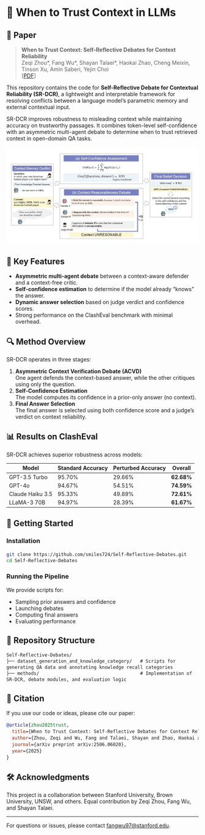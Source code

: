 # 🧠 When to Trust Context in LLMs

## 📜 Paper

> **When to Trust Context: Self-Reflective Debates for Context Reliability**  
> Zeqi Zhou*, Fang Wu*, Shayan Talaei*, Haokai Zhao, Cheng Meixin, Tinson Xu, Amin Saberi, Yejin Choi  
> [[PDF](https://arxiv.org/abs/2506.06020)]

This repository contains the code for **Self-Reflective Debate for Contextual Reliability (SR-DCR)**, a lightweight and interpretable framework for resolving conflicts between a language model’s parametric memory and external contextual input.

SR-DCR improves robustness to misleading context while maintaining accuracy on trustworthy passages. It combines token-level self-confidence with an asymmetric multi-agent debate to determine when to trust retrieved context in open-domain QA tasks.
<p align="center">
  <img src="fig.jpg" width="600">
</p>


## 🌟 Key Features

- **Asymmetric multi-agent debate** between a context-aware defender and a context-free critic.
- **Self-confidence estimation** to determine if the model already “knows” the answer.
- **Dynamic answer selection** based on judge verdict and confidence scores.
- Strong performance on the ClashEval benchmark with minimal overhead.


## 🔍 Method Overview

SR-DCR operates in three stages:
1. **Asymmetric Context Verification Debate (ACVD)**  
   One agent defends the context-based answer, while the other critiques using only the question.
2. **Self-Confidence Estimation**  
   The model computes its confidence in a prior-only answer (no context).
3. **Final Answer Selection**  
   The final answer is selected using both confidence score and a judge’s verdict on context reliability.

## 📊 Results on ClashEval

SR-DCR achieves superior robustness across models:

| Model            | Standard Accuracy | Perturbed Accuracy | Overall |
|------------------|-------------------|---------------------|---------|
| GPT-3.5 Turbo    | 95.70%            | 29.66%              | **62.68%** |
| GPT-4o           | 94.67%            | 54.51%              | **74.59%** |
| Claude Haiku 3.5 | 95.33%            | 49.89%              | **72.61%** |
| LLaMA-3 70B      | 94.97%            | 28.39%              | **61.67%** |

## 🧪 Getting Started

### Installation

```bash
git clone https://github.com/smiles724/Self-Reflective-Debates.git
cd Self-Reflective-Debates
```

### Running the Pipeline

We provide scripts for:
- Sampling prior answers and confidence
- Launching debates
- Computing final answers
- Evaluating performance

## 📁 Repository Structure

```
Self-Reflective-Debates/
├── dataset_generation_and_knowledge_category/   # Scripts for generating QA data and annotating knowledge recall categories
├── methods/                                     # Implementation of SR-DCR, debate modules, and evaluation logic
```

## 📄 Citation

If you use our code or ideas, please cite our paper:

```bibtex
@article{zhou2025trust,
  title={When to Trust Context: Self-Reflective Debates for Context Reliability},
  author={Zhou, Zeqi and Wu, Fang and Talaei, Shayan and Zhao, Haokai and Meixin, Cheng and Xu, Tinson and Saberi, Amin and Choi, Yejin},
  journal={arXiv preprint arXiv:2506.06020},
  year={2025}
}
```

## 🛠 Acknowledgments

This project is a collaboration between Stanford University, Brown University, UNSW, and others. Equal contribution by Zeqi Zhou, Fang Wu, and Shayan Talaei.

---

For questions or issues, please contact [fangwu97@stanford.edu](mailto:fangwu97@stanford.edu).

